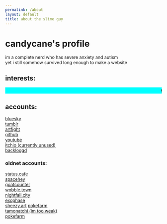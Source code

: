 ```yaml
---
permalink: /about
layout: default
title: about the slime guy
---
```

# candycane's profile

im a complete nerd who has severe anxiety and autism  
yet i still somehow survived long enough to make a website  

## interests:  
<marquee style="background-color: cyan; font-size: 1.2em">slimes, rhythm games, linux, debian, coding, slimes, drawing, maps, valve games, mario, paper mario, mario and luigi, slimes, tinkering, etc</marquee>

## accounts:
[bluesky](https://bsky.app/profile/abslimeware.neocities.org)  
[tumblr](https://www.tumblr.com/blog/candycanearter07)  
[artfight](https://artfight.net/~candycanearter)  
[github](https://github.com/etherware-novice/)  
[youtube](https://www.youtube.com/channel/UCFODQLnGV-5V06Hgy1cgUdg)  
[itchio (currently unused)](https://candycaneannihalator.itch.io)  
[backloggd](https://www.backloggd.com/u/candycanearter07/)  

### oldnet accounts:
[status.cafe](https://status.cafe/users/candycanearter)  
[spacehey](https://spacehey.com/profile?id=2752406)  
[goatcounter](https://slimepondcount.goatcounter.com/)  
[wobble.town](https://wobble.town/visit/2096)  
[nightfall.city](https://nightfall.city/shore/candycanearter/)  
[exophase](https://www.exophase.com/user/candycanearter07)  
[sheezy.art](https://sheezy.art/candycanearter07)
[pokefarm](https://pokefarm.com/user/candycanearter07)  
[tamonatchi (im too weak)](https://tamanotchi.world/14450)  
[pokefarm](https://pokefarm.com/user/candycanearter07)  
